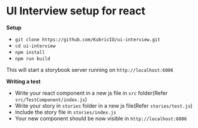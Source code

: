 # UI Interview setup for react

**Setup**
  - `git clone https://github.com/KubricIO/ui-interview.git`
  - `cd ui-interview`
  - `npm install`
  - `npm run build`

This will start a storybook server running on `http://localhost:6006`

**Writing a test**
  - Write your react component in a new js file in `src` folder(Refer `src/TestComponent/index.js`)
  - Write your story in `stories` folder in a new js file(Refer `stories/test.js`)
  - Include the story file in `stories/index.js`
  - Your new component should be now visible in `http://localhost:6006`